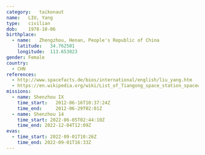 ```yaml
---
category:	taikonaut
name:	LIU, Yang
type:	civilian
dob:	1978-10-06
birthplace:
  - name:	Zhengzhou, Henan, People's Republic of China
    latitude:	34.762501
    longitude:	113.653023
gender:	Female
country:
  - CHN
references:
  - http://www.spacefacts.de/bios/international/english/liu_yang.htm
  - https://en.wikipedia.org/wiki/List_of_Tiangong_space_station_spacewalks
missions:
  - name: Shenzhou IX
    time_start:   2012-06-16T10:37:24Z
    time_end:     2012-06-29T02:01Z
  - name: Shenzhou 14
    time_start: 2022-06-05T02:44:10Z
	time_end: 2022-12-04T12:09Z
evas:
  - time_start: 2022-09-01T10:26Z
    time_end: 2022-09-01T16:33Z
---
```

